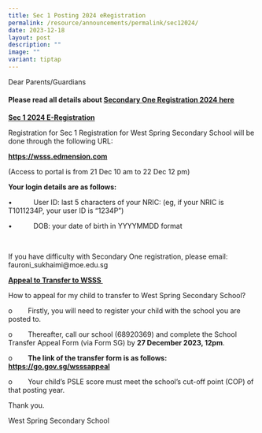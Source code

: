 ```yaml
---
title: Sec 1 Posting 2024 eRegistration
permalink: /resource/announcements/permalink/sec12024/
date: 2023-12-18
layout: post
description: ""
image: ""
variant: tiptap
---
```

<p>Dear Parents/Guardians</p><p></p><h4><strong>Please read all details about <a href="/files/Secondary_One_2024_Registration_Matters.pdf" rel="noopener noreferrer nofollow" target="_blank"><u>Secondary One Registration 2024 here</u></a></strong></h4><p></p><p><strong><u>Sec 1 2024 E-Registration</u></strong></p><p>Registration for Sec 1 Registration for West Spring Secondary School will be done through the following URL:</p><p><strong><a href="https://wsss.edmension.com" rel="noopener noreferrer nofollow" target="_blank">https://wsss.edmension.com</a></strong></p><p>(Access to portal is from 21 Dec 10 am to 22 Dec 12 pm)</p><p></p><p><strong>Your login details are as follows:</strong></p><p>•&nbsp;&nbsp;&nbsp;&nbsp;&nbsp;&nbsp;&nbsp;&nbsp;&nbsp;&nbsp; User ID: last 5 characters of your NRIC: (eg, if your NRIC is T1011234P, your user ID is “1234P”)</p><p>•&nbsp;&nbsp;&nbsp;&nbsp;&nbsp;&nbsp;&nbsp;&nbsp;&nbsp;&nbsp; DOB: your date of birth in YYYYMMDD format</p><p>&nbsp;</p><p>If you have difficulty with Secondary One registration, please email: fauroni_sukhaimi@moe.edu.sg</p><p></p><p><strong><u>Appeal to Transfer to WSSS&nbsp;</u></strong></p><p>How to appeal for my child to transfer to West Spring Secondary School?&nbsp;</p><p>o&nbsp;&nbsp;&nbsp;&nbsp;&nbsp;&nbsp;&nbsp; Firstly, you will need to register your child with the school you are posted to.&nbsp;</p><p>o&nbsp;&nbsp;&nbsp;&nbsp;&nbsp;&nbsp;&nbsp; Thereafter, call our school (68920369) and complete the School Transfer Appeal Form (via Form SG) by <strong>27 December 2023, 12pm</strong>.</p><p>o&nbsp;&nbsp;&nbsp;&nbsp;&nbsp;&nbsp;&nbsp; <strong>The link of the transfer form is as follows: <a href="https://go.gov.sg/wsssappeal" rel="noopener noreferrer nofollow" target="_blank">https://go.gov.sg/wsssappeal</a></strong></p><p></p><p>o&nbsp;&nbsp;&nbsp;&nbsp;&nbsp;&nbsp;&nbsp; Your child’s PSLE score must meet the school’s cut-off point (COP) of that posting year.<strong>&nbsp;</strong></p><p></p><p>Thank you.</p><p>West Spring Secondary School</p>